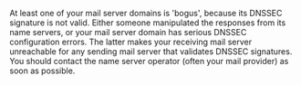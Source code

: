 At least one of your mail server domains is 'bogus', because its DNSSEC signature is not valid. Either someone manipulated the responses from its name servers, or your mail server domain has serious DNSSEC configuration errors. The latter makes your receiving mail server unreachable for any sending mail server that validates DNSSEC signatures. You should contact the name server operator (often your mail provider) as soon as possible.
